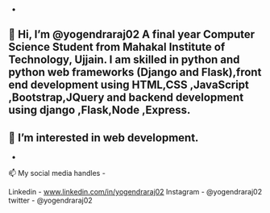 - 
👋 Hi, I’m @yogendraraj02 A final year Computer Science Student from Mahakal Institute of Technology, Ujjain.
  I am skilled in python and python web frameworks (Django and Flask),front end development using HTML,CSS ,JavaScript ,Bootstrap,JQuery and backend development using django ,Flask,Node ,Express.
-
👀 I’m interested in web development.  
- 

- 
📫 My social media handles -

  Linkedin - www.linkedin.com/in/yogendraraj02
  Instagram - @yogendraraj02
  twitter - @yogendraraj02


<!---
yogendraraj02/yogendraraj02 is a ✨ special ✨ repository because its `README.md` (this file) appears on your GitHub profile.
You can click the Preview link to take a look at your changes.
--->
